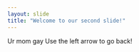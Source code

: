 ```yaml
---
layout: slide
title: "Welcome to our second slide!"
---
```

Ur mom gay
Use the left arrow to go back!
